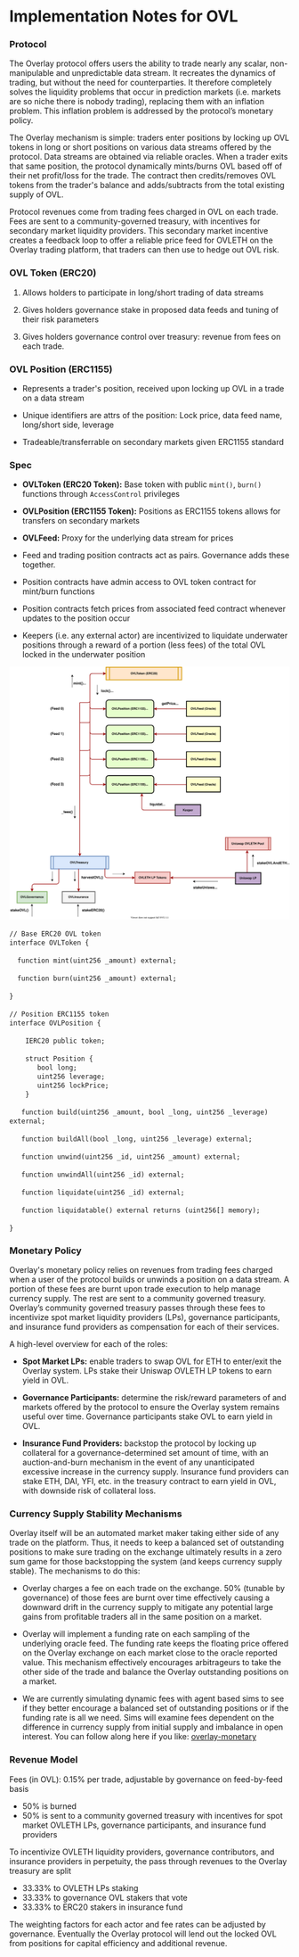 # Implementation Notes for OVL

### Protocol

The Overlay protocol offers users the ability to trade nearly any scalar, non-manipulable and unpredictable data stream. It recreates the dynamics of trading, but without the need for counterparties. It therefore completely solves the liquidity problems that occur in prediction markets (i.e. markets are so niche there is nobody trading), replacing them with an inflation problem. This inflation problem is addressed by the protocol’s monetary policy.

The Overlay mechanism is simple: traders enter positions by locking up OVL tokens in long or short positions on various data streams offered by the protocol. Data streams are obtained via reliable oracles. When a trader exits that same position, the protocol dynamically mints/burns OVL based off of their net profit/loss for the trade. The contract then credits/removes OVL tokens from the trader's balance and adds/subtracts from the total existing supply of OVL.

Protocol revenues come from trading fees charged in OVL on each trade. Fees are sent to a community-governed treasury, with incentives for secondary market liquidity providers. This secondary market incentive creates a feedback loop to offer a reliable price feed for OVLETH on the Overlay trading platform, that traders can then use to hedge out OVL risk.

### OVL Token (ERC20)

1. Allows holders to participate in long/short trading of data streams

2. Gives holders governance stake in proposed data feeds and tuning of their risk parameters

3. Gives holders governance control over treasury: revenue from fees on each trade.

### OVL Position (ERC1155)

- Represents a trader's position, received upon locking up OVL in a trade on a data stream

- Unique identifiers are attrs of the position: Lock price, data feed name, long/short side, leverage

- Tradeable/transferrable on secondary markets given ERC1155 standard

### Spec

- **OVLToken (ERC20 Token):** Base token with public `mint()`, `burn()` functions through `AccessControl` privileges

- **OVLPosition (ERC1155 Token):** Positions as ERC1155 tokens allows for transfers on secondary markets

- **OVLFeed:** Proxy for the underlying data stream for prices

- Feed and trading position contracts act as pairs. Governance adds these together.

- Position contracts have admin access to OVL token contract for mint/burn functions

- Position contracts fetch prices from associated feed contract whenever updates to the position occur

- Keepers (i.e. any external actor) are incentivized to liquidate underwater positions through a reward of a portion (less fees) of the total OVL locked in the underwater position


![spec](OVL.svg)


```
// Base ERC20 OVL token
interface OVLToken {

  function mint(uint256 _amount) external;

  function burn(uint256 _amount) external;

}

// Position ERC1155 token
interface OVLPosition {

    IERC20 public token;

    struct Position {
       bool long;
       uint256 leverage;
       uint256 lockPrice;
    }

   function build(uint256 _amount, bool _long, uint256 _leverage) external;

   function buildAll(bool _long, uint256 _leverage) external;

   function unwind(uint256 _id, uint256 _amount) external;

   function unwindAll(uint256 _id) external;

   function liquidate(uint256 _id) external;

   function liquidatable() external returns (uint256[] memory);

}
```

### Monetary Policy

Overlay's monetary policy relies on revenues from trading fees charged when a user of the protocol builds or unwinds a position on a data stream. A portion of these fees are burnt upon trade execution to help manage currency supply. The rest are sent to a community governed treasury. Overlay’s community governed treasury passes through these fees to incentivize spot market liquidity providers (LPs), governance participants, and insurance fund providers as compensation for each of their services.

A high-level overview for each of the roles:

- **Spot Market LPs:** enable traders to swap OVL for ETH to enter/exit the Overlay system. LPs stake their Uniswap OVLETH LP tokens to earn yield in OVL.

- **Governance Participants:** determine the risk/reward parameters of and markets offered by the protocol to ensure the Overlay system remains useful over time. Governance participants stake OVL to earn yield in OVL.

- **Insurance Fund Providers:** backstop the protocol by locking up collateral for a governance-determined set amount of time, with an auction-and-burn mechanism in the event of any unanticipated excessive increase in the currency supply. Insurance fund providers can stake ETH, DAI, YFI, etc. in the treasury contract to earn yield in OVL, with downside risk of collateral loss.


### Currency Supply Stability Mechanisms

Overlay itself will be an automated market maker taking either side of any trade on the platform. Thus, it needs to keep a balanced set of outstanding positions to make sure trading on the exchange ultimately results in a zero sum game for those backstopping the system (and keeps currency supply stable). The mechanisms to do this:

- Overlay charges a fee on each trade on the exchange. 50% (tunable by governance) of those fees are burnt over time effectively causing a downward drift in the currency supply to mitigate any potential large gains from profitable traders all in the same position on a market.

- Overlay will implement a funding rate on each sampling of the underlying oracle feed. The funding rate keeps the floating price offered on the Overlay exchange on each market close to the oracle reported value. This mechanism effectively encourages arbitrageurs to take the other side of the trade and balance the Overlay outstanding positions on a market.

- We are currently simulating dynamic fees with agent based sims to see if they better encourage a balanced set of outstanding positions or if the funding rate is all we need. Sims will examine fees dependent on the difference in currency supply from initial supply and imbalance in open interest. You can follow along here if you like: [overlay-monetary](https://github.com/overlay-market/overlay-monetary)

### Revenue Model

Fees (in OVL): 0.15% per trade, adjustable by governance on feed-by-feed basis

- 50% is burned
- 50% is sent to a community governed treasury with incentives for spot market OVLETH LPs, governance participants, and insurance fund providers

To incentivize OVLETH liquidity providers, governance contributors, and insurance providers in perpetuity, the pass through revenues to the Overlay treasury are split

- 33.33% to OVLETH LPs staking
- 33.33% to governance OVL stakers that vote
- 33.33% to ERC20 stakers in insurance fund

The weighting factors for each actor and fee rates can be adjusted by governance. Eventually the Overlay protocol will lend out the locked OVL from positions for capital efficiency and additional revenue.
